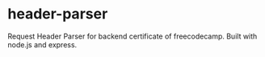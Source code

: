 # header-parser
Request Header Parser for backend certificate of freecodecamp.
Built with node.js and express.
